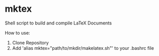 # mktex

Shell script to build and compile LaTeX Documents

How to use:

1. Clone Repository 
2. Add 'alias mktex="path/to/mkdir/makelatex.sh"' to your .bashrc file
